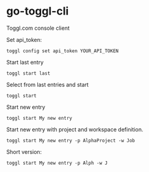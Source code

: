 # go-toggl-cli
Toggl.com console client

Set api_token:

```
toggl config set api_token YOUR_API_TOKEN
```

Start last entry

```
toggl start last
```

Select from last entries and start

```
toggl start
```

Start new entry

```
toggl start My new entry
```

Start new entry with project and workspace definition.

```
toggl start My new entry -p AlphaProject -w Job
```

Short version:

```
toggl start My new entry -p Alph -w J
```
